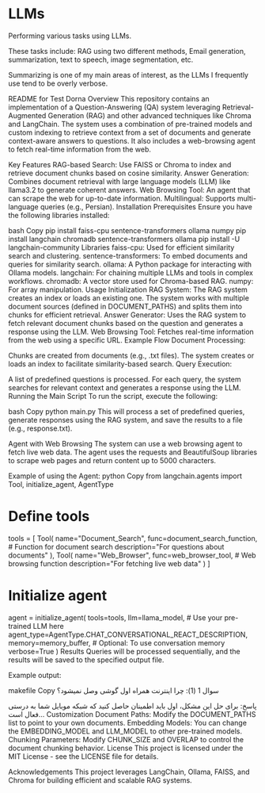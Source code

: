 # LLMs
Performing various tasks using LLMs.

These tasks include: RAG using two different methods, Email generation, summarization, text to speech, image segmentation, etc.

Summarizing is one of my main areas of interest, as the LLMs I frequently use tend to be overly verbose.

README for Test Dorna
Overview
This repository contains an implementation of a Question-Answering (QA) system leveraging Retrieval-Augmented Generation (RAG) and other advanced techniques like Chroma and LangChain. The system uses a combination of pre-trained models and custom indexing to retrieve context from a set of documents and generate context-aware answers to questions. It also includes a web-browsing agent to fetch real-time information from the web.

Key Features
RAG-based Search: Use FAISS or Chroma to index and retrieve document chunks based on cosine similarity.
Answer Generation: Combines document retrieval with large language models (LLM) like llama3.2 to generate coherent answers.
Web Browsing Tool: An agent that can scrape the web for up-to-date information.
Multilingual: Supports multi-language queries (e.g., Persian).
Installation
Prerequisites
Ensure you have the following libraries installed:

bash
Copy
pip install faiss-cpu sentence-transformers ollama numpy
pip install langchain chromadb sentence-transformers ollama
pip install -U langchain-community
Libraries
faiss-cpu: Used for efficient similarity search and clustering.
sentence-transformers: To embed documents and queries for similarity search.
ollama: A Python package for interacting with Ollama models.
langchain: For chaining multiple LLMs and tools in complex workflows.
chromadb: A vector store used for Chroma-based RAG.
numpy: For array manipulation.
Usage
Initialization
RAG System: The RAG system creates an index or loads an existing one. The system works with multiple document sources (defined in DOCUMENT_PATHS) and splits them into chunks for efficient retrieval.
Answer Generator: Uses the RAG system to fetch relevant document chunks based on the question and generates a response using the LLM.
Web Browsing Tool: Fetches real-time information from the web using a specific URL.
Example Flow
Document Processing:

Chunks are created from documents (e.g., .txt files).
The system creates or loads an index to facilitate similarity-based search.
Query Execution:

A list of predefined questions is processed.
For each query, the system searches for relevant context and generates a response using the LLM.
Running the Main Script
To run the script, execute the following:

bash
Copy
python main.py
This will process a set of predefined queries, generate responses using the RAG system, and save the results to a file (e.g., response.txt).

Agent with Web Browsing
The system can use a web browsing agent to fetch live web data. The agent uses the requests and BeautifulSoup libraries to scrape web pages and return content up to 5000 characters.

Example of using the Agent:
python
Copy
from langchain.agents import Tool, initialize_agent, AgentType

# Define tools
tools = [
    Tool(
        name="Document_Search",
        func=document_search_function,  # Function for document search
        description="For questions about documents"
    ),
    Tool(
        name="Web_Browser",
        func=web_browser_tool,  # Web browsing function
        description="For fetching live web data"
    )
]

# Initialize agent
agent = initialize_agent(
    tools=tools,
    llm=llama_model,  # Use your pre-trained LLM here
    agent_type=AgentType.CHAT_CONVERSATIONAL_REACT_DESCRIPTION,
    memory=memory_buffer,  # Optional: To use conversation memory
    verbose=True
)
Results
Queries will be processed sequentially, and the results will be saved to the specified output file.

Example output:

makefile
Copy
سوال 1 (1):
چرا اینترنت همراه اول گوشی وصل نمیشود؟

پاسخ:
برای حل این مشکل، اول باید اطمینان حاصل کنید که شبکه موبایل شما به درستی فعال است...
Customization
Document Paths: Modify the DOCUMENT_PATHS list to point to your own documents.
Embedding Models: You can change the EMBEDDING_MODEL and LLM_MODEL to other pre-trained models.
Chunking Parameters: Modify CHUNK_SIZE and OVERLAP to control the document chunking behavior.
License
This project is licensed under the MIT License - see the LICENSE file for details.

Acknowledgements
This project leverages LangChain, Ollama, FAISS, and Chroma for building efficient and scalable RAG systems.
